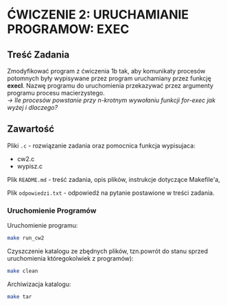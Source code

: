 # ĆWICZENIE 2: URUCHAMIANIE PROGRAMOW: EXEC

## Treść Zadania

Zmodyfikować program z ćwiczenia 1b tak, aby komunikaty procesów potomnych były wypisywane przez program uruchamiany przez funkcję **execl**.
Nazwę programu do uruchomienia przekazywać przez argumenty programu procesu macierzystego.\
*-> Ile procesów powstanie przy n-krotnym wywołaniu funkcji for-exec jak wyżej i dlaczego?*

## Zawartość

Pliki `.c` - rozwiązanie zadania oraz pomocnica funkcja wypisujaca:

- cw2.c
- wypisz.c

Plik `README.md` - treść zadania, opis plików, instrukcje dotyczące Makefile'a,

Plik `odpowiedzi.txt` - odpowiedź na pytanie postawione w treści zadania.

### Uruchomienie Programów

Uruchomienie programu:

```bash
make run_cw2
```

Czyszczenie katalogu ze zbędnych plików,
tzn.powrót do stanu sprzed uruchomienia któregokolwiek z programów):

```bash
make clean
```

Archiwizacja katalogu:

```bash
make tar
```

